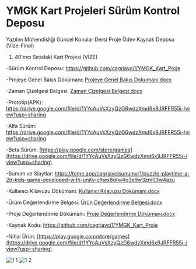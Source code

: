 # YMGK Kart Projeleri Sürüm Kontrol Deposu
Yazılım Mühendisliği Güncel Konular Dersi Proje Ödev Kaynak Deposu (Vize-Final)
1) 40'ıncı Sıradaki Kart Projesi (VİZE)

-Sürüm Kontrol Deposu: https://github.com/cagriavci1/YMGK_Kart_Proje

-Projeye Genel Bakıs Dökümanı: [Projeye Genel Bakıs Dokumanı.docx](https://github.com/cagriavci1/YMGK_Kart_Proje/files/11421826/Projeye.Genel.Bakis.Dokumani.docx)

-Zaman Çizelgesi Belgesi: [Zaman Çizelgesi Belgesi.docx](https://github.com/cagriavci1/YMGK_Kart_Proje/files/11421825/Zaman.Cizelgesi.Belgesi.docx)

-Prototip(APK): https://drive.google.com/file/d/1YYcAuVsXzyQzG6wdzXmd6x9JRFFR55i-/view?usp=sharing

-Alfa Sürüm: https://drive.google.com/file/d/1YYcAuVsXzyQzG6wdzXmd6x9JRFFR55i-/view?usp=sharing

-Beta Sürüm: [https://play.google.com/store/games](https://drive.google.com/file/d/1YYcAuVsXzyQzG6wdzXmd6x9JRFFR55i-/view?usp=sharing)

-Sunum ve Slaytlar: https://tome.app/cagriavcisunumvr1/puzzle-playtime-a-2d-kids-game-developed-with-unity-clhex8drw4o3e9w3zm03w4azu

-Kullanıcı Kılavuzu Dökümanı: [Kullanıcı Kılavuzu Dökümanı.docx](https://github.com/cagriavci1/YMGK_Kart_Proje/files/11421823/Kullanici.Kilavuzu.Dokumani.docx)


-Ürüm Değerlendirme Belgesi: [Ürün Değerlendirme Belgesi.docx](https://github.com/cagriavci1/YMGK_Kart_Proje/files/11421821/Urun.Degerlendirme.Belgesi.docx)


-Proje Değerlendirme Dökümanı: [Proje Değerlendirme Dökümanı.docx](https://github.com/cagriavci1/YMGK_Kart_Proje/files/11421844/Proje.Degerlendirme.Dokumani.docx)


-Kaynak Kodu: https://github.com/cagriavci1/YMGK_Kart_Proje

-Nihai Ürün: [https://play.google.com/store/games](https://drive.google.com/file/d/1YYcAuVsXzyQzG6wdzXmd6x9JRFFR55i-/view?usp=sharing)

![1 1](https://user-images.githubusercontent.com/93042786/236837494-5389765b-41b5-4b3a-9269-65757dcdad8c.jpg)
![1 2](https://user-images.githubusercontent.com/93042786/236837504-73a48b34-dfc8-4471-9e60-c6cbd714c4c1.jpg)


